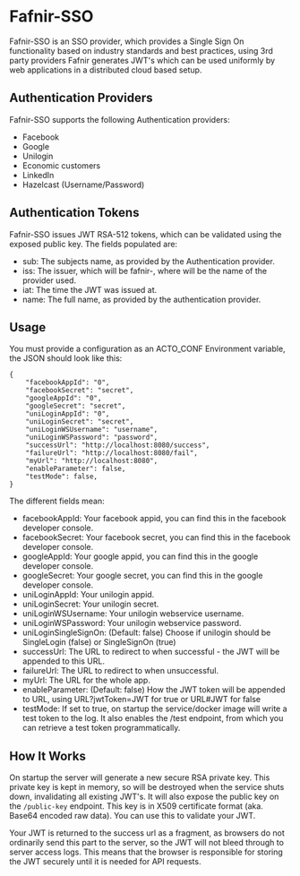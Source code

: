 Fafnir-SSO
===
Fafnir-SSO is an SSO provider, which provides a Single Sign On functionality based on industry standards and best
practices, using 3rd party providers Fafnir generates JWT's which can be used uniformly by web applications in a
distributed cloud based setup.

Authentication Providers
---
Fafnir-SSO supports the following Authentication providers:

* Facebook
* Google
* Unilogin
* Economic customers
* LinkedIn
* Hazelcast (Username/Password)

Authentication Tokens
---
Fafnir-SSO issues JWT RSA-512 tokens, which can be validated using the exposed public key. The fields populated are:

* sub: The subjects name, as provided by the Authentication provider.
* iss: The issuer, which will be fafnir-<providername>, where <providername> will be the name of the provider used.
* iat: The time the JWT was issued at.
* name: The full name, as provided by the authentication provider.

Usage
---
You must provide a configuration as an ACTO_CONF Environment variable, the JSON should look like this:

    {
        "facebookAppId": "0",
        "facebookSecret": "secret",
        "googleAppId": "0",
        "googleSecret": "secret",
        "uniLoginAppId": "0",
        "uniLoginSecret": "secret",
        "uniLoginWSUsername": "username",
        "uniLoginWSPassword": "password",
        "successUrl": "http://localhost:8080/success",
        "failureUrl": "http://localhost:8080/fail",
        "myUrl": "http://localhost:8080",
        "enableParameter": false,
        "testMode": false,
    }

The different fields mean:  

* facebookAppId: Your facebook appid, you can find this in the facebook developer console.  
* facebookSecret: Your facebook secret, you can find this in the facebook developer console.  
* googleAppId: Your google appid, you can find this in the google developer console.  
* googleSecret: Your google secret, you can find this in the google developer console.  
* uniLoginAppId: Your unilogin appid.  
* uniLoginSecret: Your unilogin secret.  
* uniLoginWSUsername: Your unilogin webservice username.  
* uniLoginWSPassword: Your unilogin webservice password.  
* uniLoginSingleSignOn: (Default: false) Choose if unilogin should be SingleLogin (false) or SingleSignOn (true)   
* successUrl: The URL to redirect to when successful - the JWT will be appended to this URL.  
* failureUrl: The URL to redirect to when unsuccessful.  
* myUrl: The URL for the whole app.
* enableParameter: (Default: false) How the JWT token will be appended to URL, using URL?jwtToken=JWT for true or URL#JWT for false  
* testMode: If set to true, on startup the service/docker image will write a test token to the log. It also enables the /test endpoint, from which you can retrieve a test token programmatically.  

How It Works
---
On startup the server will generate a new secure RSA private key. This private key is kept in memory, so will be
destroyed when the service shuts down, invalidating all existing JWT's. It will also expose the public key on the
`/public-key` endpoint. This key is in X509 certificate format (aka. Base64 encoded raw data). You can use this to
validate your JWT.

Your JWT is returned to the success url as a fragment, as browsers do not ordinarily send this part to the server,
so the JWT will not bleed through to server access logs. This means that the browser is responsible for storing the JWT
securely until it is needed for API requests.
